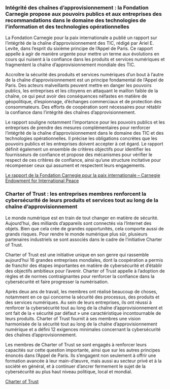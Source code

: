 ### Intégrité des chaînes d’approvisionnement : la Fondation Carnegie propose aux pouvoirs publics et aux entreprises des recommandations dans le domaine des technologies de l’information et des technologies opérationnelles

La Fondation Carnegie pour la paix internationale a publié un rapport sur l’intégrité de la chaîne d’approvisionnement des TIC, rédigé par Ariel E. Levite, dans l’esprit du sixième principe de l’Appel de Paris. Ce rapport appelle à agir de manière urgente pour mettre un terme aux évolutions en cours qui nuisent à la confiance dans les produits et services numériques et fragmentent la chaîne d’approvisionnement mondiale des TIC.

Accroître la sécurité des produits et services numériques d’un bout à l’autre de la chaîne d’approvisionnement est un principe fondamental de l’Appel de Paris. Des acteurs malveillants peuvent mettre en danger les pouvoirs publics, les entreprises et les citoyens en attaquant le maillon faible de la chaîne, ce qui peut avoir des conséquences néfastes en matière de géopolitique, d’espionnage, d’échanges commerciaux et de protection des consommateurs. Des efforts de coopération sont nécessaires pour rétablir la confiance dans l’intégrité des chaînes d’approvisionnement.

Le rapport souligne notamment l’importance pour les pouvoirs publics et les entreprises de prendre des mesures complémentaires pour renforcer l’intégrité de la chaîne d’approvisionnement dans le domaine des TIC et des technologies opérationnelles. Il précise les obligations concrètes que les pouvoirs publics et les entreprises doivent accepter à cet égard. Le rapport définit également un ensemble de critères objectifs pour identifier les fournisseurs de confiance et propose des mécanismes pour vérifier le respect de ces critères de confiance, ainsi qu’une structure incitative pour récompenser ceux qui assument et respectent leurs engagements.

[Le rapport de la Fondation Carnegie pour la paix internationale – Carnegie Endowment for International Peace](https://carnegieendowment.org/files/Levite_SupplyChain_final.pdf)

### Charter of Trust : les entreprises membres renforcent la cybersécurité de leurs produits et services tout au long de la chaîne d’approvisionnement

Le monde numérique est en train de tout changer en matière de sécurité. Aujourd’hui, des milliards d’appareils sont connectés via l’Internet des objets. Bien que cela crée de grandes opportunités, cela comporte aussi de grands risques. Pour rendre le monde numérique plus sûr, plusieurs partenaires industriels se sont associés dans le cadre de l’initiative Charter of Trust.

Charter of Trust est une initiative unique en son genre qui rassemble aujourd’hui 16 grandes entreprises mondiales, dont la coopération a permis de franchir des étapes importantes en matière de cybersécurité et d’établir des objectifs ambitieux pour l’avenir. Charter of Trust appelle à l’adoption de règles et de normes contraignantes pour renforcer la confiance dans la cybersécurité et faire progresser la numérisation.

Après deux ans de travail, les membres ont réalisé beaucoup de choses, notamment en ce qui concerne la sécurité des processus, des produits et des services numériques. Au sein de leurs entreprises, ils ont réussi à renforcer la cybersécurité tout au long de la chaîne d’approvisionnement et ont fait de la « sécurité par défaut » une caractéristique incontournable de leurs produits. Charter of Trust fournit à ses membres une vision harmonisée de la sécurité tout au long de la chaîne d’approvisionnement numérique et a défini 12 exigences minimales concernant la cybersécurité des chaînes d’approvisionnement.

Les membres de Charter of Trust se sont engagés à renforcer leurs capacités sur cette question importante, ainsi que sur les autres principes énoncés dans l’Appel de Paris. Ils s’engagent non seulement à offrir une formation avancée à leur main-d’œuvre, mais aussi au secteur privé et à la société en général, et à continuer d’ancrer fermement le sujet de la cybersécurité au plus haut niveau politique, local et mondial.

[Charter of Trust](https://www.charteroftrust.com)

